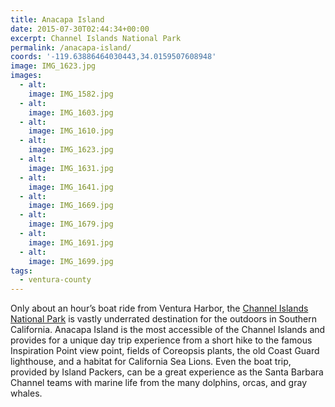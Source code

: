 ```yaml
---
title: Anacapa Island
date: 2015-07-30T02:44:34+00:00
excerpt: Channel Islands National Park
permalink: /anacapa-island/
coords: '-119.63886464030443,34.0159507608948'
image: IMG_1623.jpg
images:
  - alt: 
    image: IMG_1582.jpg
  - alt: 
    image: IMG_1603.jpg
  - alt: 
    image: IMG_1610.jpg
  - alt: 
    image: IMG_1623.jpg
  - alt: 
    image: IMG_1631.jpg
  - alt: 
    image: IMG_1641.jpg
  - alt: 
    image: IMG_1669.jpg
  - alt: 
    image: IMG_1679.jpg
  - alt: 
    image: IMG_1691.jpg
  - alt: 
    image: IMG_1699.jpg
tags:
  - ventura-county
---
```

Only about an hour’s boat ride from Ventura Harbor, the <a href="http://www.nps.gov/chis/">Channel Islands National Park</a> is vastly underrated destination for the outdoors in Southern California. Anacapa Island is the most accessible of the Channel Islands and provides for a unique day trip experience from a short hike to the famous Inspiration Point view point, fields of Coreopsis plants, the old Coast Guard lighthouse, and a habitat for California Sea Lions. Even the boat trip, provided by Island Packers, can be a great experience as the Santa Barbara Channel teams with marine life from the many dolphins, orcas, and gray whales.

